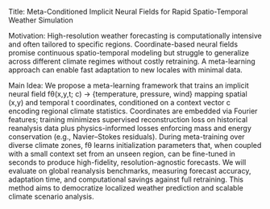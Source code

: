 Title: Meta-Conditioned Implicit Neural Fields for Rapid Spatio-Temporal Weather Simulation  

Motivation: High-resolution weather forecasting is computationally intensive and often tailored to specific regions. Coordinate-based neural fields promise continuous spatio-temporal modeling but struggle to generalize across different climate regimes without costly retraining. A meta-learning approach can enable fast adaptation to new locales with minimal data.  

Main Idea: We propose a meta-learning framework that trains an implicit neural field fθ(x,y,t; c) → {temperature, pressure, wind} mapping spatial (x,y) and temporal t coordinates, conditioned on a context vector c encoding regional climate statistics. Coordinates are embedded via Fourier features; training minimizes supervised reconstruction loss on historical reanalysis data plus physics-informed losses enforcing mass and energy conservation (e.g., Navier–Stokes residuals). During meta-training over diverse climate zones, fθ learns initialization parameters that, when coupled with a small context set from an unseen region, can be fine-tuned in seconds to produce high-fidelity, resolution-agnostic forecasts. We will evaluate on global reanalysis benchmarks, measuring forecast accuracy, adaptation time, and computational savings against full retraining. This method aims to democratize localized weather prediction and scalable climate scenario analysis.